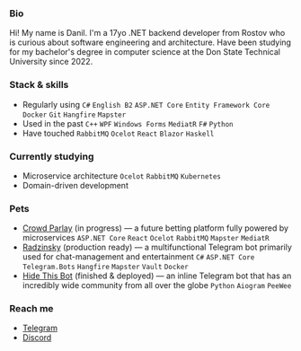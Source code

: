 ### Bio
Hi! My name is Danil. I'm a 17yo .NET backend developer from Rostov who is curious about software engineering and architecture. Have been studying for my bachelor's degree in computer science at the Don State Technical University since 2022.

### Stack & skills
- Regularly using `C#` `English B2` `ASP.NET Core` `Entity Framework Core` `Docker` `Git` `Hangfire` `Mapster`
- Used in the past `C++` `WPF` `Windows Forms` `MediatR` `F#` `Python`
- Have touched `RabbitMQ` `Ocelot` `React` `Blazor` `Haskell`

### Currently studying
- Microservice architecture `Ocelot` `RabbitMQ` `Kubernetes`
- Domain-driven development

### Pets
- [Crowd Parlay](https://github.com/crowd-parlay) (in progress) — a future betting platform fully powered by microservices `ASP.NET Core` `React` `Ocelot` `RabbitMQ` `Mapster` `MediatR`
- [Radzinsky](https://github.com/undrcrxwn/radzinsky) (production ready) — a multifunctional Telegram bot primarily used for chat-management and entertainment `C#` `ASP.NET Core` `Telegram.Bots` `Hangfire` `Mapster` `Vault` `Docker`
- [Hide This Bot](https://github.com/undrcrxwn/hide-this-bot) (finished & deployed) — an inline Telegram bot that has an incredibly wide community from all over the globe `Python` `Aiogram` `PeeWee`

### Reach me
- [Telegram](https://t.me/undrcrxwn)
- [Discord](https://discordapp.com/users/764185797200969748)
